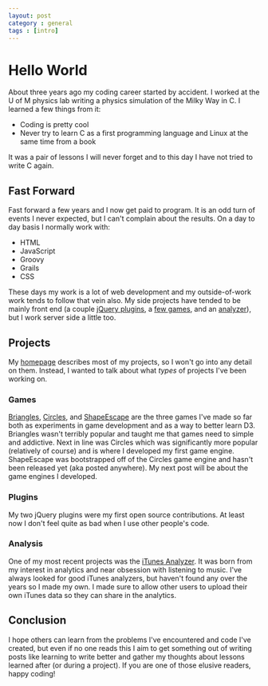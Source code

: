 ```yaml
---
layout: post
category : general
tags : [intro]
---
```


# Hello World

About three years ago my coding career started by accident. I worked at the U of M physics lab writing a physics simulation of the Milky Way in C. I learned a few things from it:

- Coding is pretty cool
- Never try to learn C as a first programming language and Linux at the same time from a book

It was a pair of lessons I will never forget and to this day I have not tried to write C again.

## Fast Forward

Fast forward a few years and I now get paid to program. It is an odd turn of events I never expected, but I can't complain about the results. On a day to day basis I normally work with:

- HTML
- JavaScript
- Groovy
- Grails
- CSS

These days my work is a lot of web development and my outside-of-work work tends to follow that vein also. My side projects have tended to be mainly front end (a couple [jQuery plugins](/#plugins), a [few games](/#games), and an [analyzer](/#itunesAnalyzer)), but I work server side a little too.

## Projects

My [homepage](/) describes most of my projects, so I won't go into any detail on them. Instead, I wanted to talk about what *types* of projects I've been working on.

### Games

[Briangles](/Briangles), [Circles](/Circles), and [ShapeEscape](/ShapeEscape) are the three games I've made so far both as experiments in game development and as a way to better learn D3. Briangles wasn't terribly popular and taught me that games need to simple and addictive. Next in line was Circles which was significantly more popular (relatively of course) and is where I developed my first game engine. ShapeEscape was bootstrapped off of the Circles game engine and hasn't been released yet (aka posted anywhere). My next post will be about the game engines I developed.

### Plugins

My two jQuery plugins were my first open source contributions. At least now I don't feel quite as bad when I use other people's code.

### Analysis

One of my most recent projects was the [iTunes Analyzer](/iTunesAnalysis). It was born from my interest in analytics and near obsession with listening to music. I've always looked for good iTunes analyzers, but haven't found any over the years so I made my own. I made sure to allow other users to upload their own iTunes data so they can share in the analytics.

## Conclusion

I hope others can learn from the problems I've encountered and code I've created, but even if no one reads this I aim to get something out of writing posts like learning to write better and gather my thoughts about lessons learned after (or during a project). If you are one of those elusive readers, happy coding!
